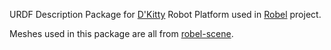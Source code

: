 URDF Description Package for [D'Kitty](https://www.trossenrobotics.com/d-kitty.aspx) Robot Platform used in [Robel](http://roboticsbenchmarks.org/) project.

Meshes used in this package are all from [robel-scene](https://github.com/google-research/robel-scenes).

